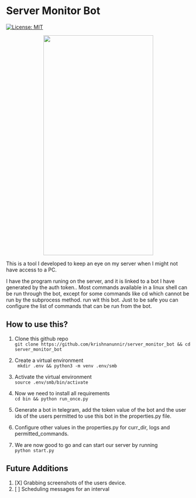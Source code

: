 # Server Monitor Bot
[![License: MIT](https://img.shields.io/badge/License-MIT-yellow.svg)](https://opensource.org/licenses/MIT)


<p align="center">
  <img src="docs/bot-working.gif" height=600 width=300 />
</p>

This is a tool I developed to keep an eye on my server when I might not have access to a PC.

I have the program runing on the server, and it is linked to a bot I have generated by the auth token.. Most commands available in a linux shell can be run through the bot, except for some commands like cd which cannot be run by the subprocess method.
run wit this bot. Just to be safe you can configure the list of commands that can be run from the bot. 

## How to use this?
1. Clone this github repo  
```git clone https://github.com/krishnanunnir/server_monitor_bot && cd server_monitor_bot```

2. Create a virtual environment  
``` mkdir .env && python3 -m venv .env/smb```

3. Activate the virtual environment  
```source .env/smb/bin/activate```

4. Now we need to install all requirements  
```cd bin && python run_once.py```

5. Generate a bot in telegram, add the token value of the bot and the user ids of the users permitted to use this bot in the properties.py file.

6. Configure other values in the properties.py for curr_dir, logs and permitted_commands.

7. We are now good to go and can start our server by running  
```python start.py```

## Future Additions
1. [X] Grabbing screenshots of the users device.
2. [ ] Scheduling messages for an interval
